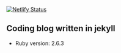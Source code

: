 [![Netlify Status](https://api.netlify.com/api/v1/badges/286bd4de-25ec-45c5-8914-9715549b6605/deploy-status)](https://app.netlify.com/sites/dreamy-wiles-77bbb5/deploys)

## Coding blog written in jekyll

* Ruby version: 2.6.3